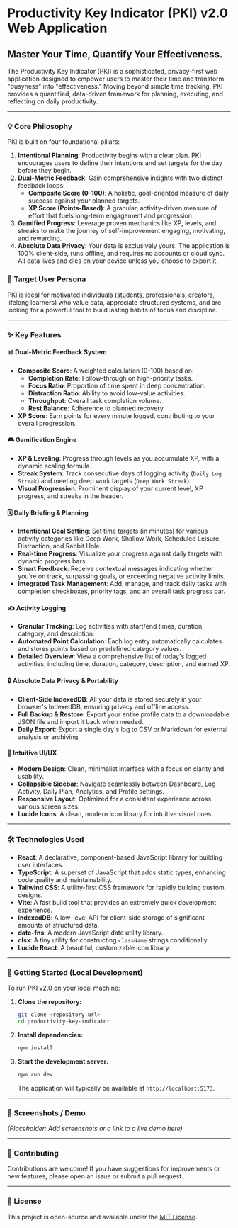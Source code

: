 # Productivity Key Indicator (PKI) v2.0 Web Application

## Master Your Time, Quantify Your Effectiveness.

The Productivity Key Indicator (PKI) is a sophisticated, privacy-first web application designed to empower users to master their time and transform "busyness" into "effectiveness." Moving beyond simple time tracking, PKI provides a quantified, data-driven framework for planning, executing, and reflecting on daily productivity.

---

### 💡 Core Philosophy

PKI is built on four foundational pillars:

1.  **Intentional Planning**: Productivity begins with a clear plan. PKI encourages users to define their intentions and set targets for the day before they begin.
2.  **Dual-Metric Feedback**: Gain comprehensive insights with two distinct feedback loops:
    *   **Composite Score (0-100)**: A holistic, goal-oriented measure of daily success against your planned targets.
    *   **XP Score (Points-Based)**: A granular, activity-driven measure of effort that fuels long-term engagement and progression.
3.  **Gamified Progress**: Leverage proven mechanics like XP, levels, and streaks to make the journey of self-improvement engaging, motivating, and rewarding.
4.  **Absolute Data Privacy**: Your data is exclusively yours. The application is 100% client-side, runs offline, and requires no accounts or cloud sync. All data lives and dies on your device unless you choose to export it.

### 🎯 Target User Persona

PKI is ideal for motivated individuals (students, professionals, creators, lifelong learners) who value data, appreciate structured systems, and are looking for a powerful tool to build lasting habits of focus and discipline.

---

### ✨ Key Features

#### 📊 Dual-Metric Feedback System
*   **Composite Score**: A weighted calculation (0-100) based on:
    *   **Completion Rate**: Follow-through on high-priority tasks.
    *   **Focus Ratio**: Proportion of time spent in deep concentration.
    *   **Distraction Ratio**: Ability to avoid low-value activities.
    *   **Throughput**: Overall task completion volume.
    *   **Rest Balance**: Adherence to planned recovery.
*   **XP Score**: Earn points for every minute logged, contributing to your overall progression.

#### 🎮 Gamification Engine
*   **XP & Leveling**: Progress through levels as you accumulate XP, with a dynamic scaling formula.
*   **Streak System**: Track consecutive days of logging activity (`Daily Log Streak`) and meeting deep work targets (`Deep Work Streak`).
*   **Visual Progression**: Prominent display of your current level, XP progress, and streaks in the header.

#### 🗓️ Daily Briefing & Planning
*   **Intentional Goal Setting**: Set time targets (in minutes) for various activity categories like Deep Work, Shallow Work, Scheduled Leisure, Distraction, and Rabbit Hole.
*   **Real-time Progress**: Visualize your progress against daily targets with dynamic progress bars.
*   **Smart Feedback**: Receive contextual messages indicating whether you're on track, surpassing goals, or exceeding negative activity limits.
*   **Integrated Task Management**: Add, manage, and track daily tasks with completion checkboxes, priority tags, and an overall task progress bar.

#### ✍️ Activity Logging
*   **Granular Tracking**: Log activities with start/end times, duration, category, and description.
*   **Automated Point Calculation**: Each log entry automatically calculates and stores points based on predefined category values.
*   **Detailed Overview**: View a comprehensive list of today's logged activities, including time, duration, category, description, and earned XP.

#### 🔒 Absolute Data Privacy & Portability
*   **Client-Side IndexedDB**: All your data is stored securely in your browser's IndexedDB, ensuring privacy and offline access.
*   **Full Backup & Restore**: Export your entire profile data to a downloadable JSON file and import it back when needed.
*   **Daily Export**: Export a single day's log to CSV or Markdown for external analysis or archiving.

#### 🎨 Intuitive UI/UX
*   **Modern Design**: Clean, minimalist interface with a focus on clarity and usability.
*   **Collapsible Sidebar**: Navigate seamlessly between Dashboard, Log Activity, Daily Plan, Analytics, and Profile settings.
*   **Responsive Layout**: Optimized for a consistent experience across various screen sizes.
*   **Lucide Icons**: A clean, modern icon library for intuitive visual cues.

---

### 🛠️ Technologies Used

*   **React**: A declarative, component-based JavaScript library for building user interfaces.
*   **TypeScript**: A superset of JavaScript that adds static types, enhancing code quality and maintainability.
*   **Tailwind CSS**: A utility-first CSS framework for rapidly building custom designs.
*   **Vite**: A fast build tool that provides an extremely quick development experience.
*   **IndexedDB**: A low-level API for client-side storage of significant amounts of structured data.
*   **date-fns**: A modern JavaScript date utility library.
*   **clsx**: A tiny utility for constructing `className` strings conditionally.
*   **Lucide React**: A beautiful, customizable icon library.

---

### 🚀 Getting Started (Local Development)

To run PKI v2.0 on your local machine:

1.  **Clone the repository:**
    ```bash
    git clone <repository-url>
    cd productivity-key-indicator
    ```
2.  **Install dependencies:**
    ```bash
    npm install
    ```
3.  **Start the development server:**
    ```bash
    npm run dev
    ```
    The application will typically be available at `http://localhost:5173`.

---

### 📸 Screenshots / Demo

*(Placeholder: Add screenshots or a link to a live demo here)*

---

### 🤝 Contributing

Contributions are welcome! If you have suggestions for improvements or new features, please open an issue or submit a pull request.

---

### 📄 License

This project is open-source and available under the [MIT License](LICENSE).